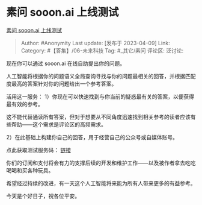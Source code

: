 # 素问 sooon.ai 上线测试
[素问 sooon.ai 上线测试](https://www.zhihu.com/pin/1628470702197186560)

> Author: #Anonymity
> Last update: [发布于 2023-04-09]
> Link:
> Category: #【答集】/06-未来科技
> Tag: #_其它/素问
> 评论区:
> 泛讨论:

现在你可以通过 sooon.ai 在线自助提出你的问题。

人工智能将根据你的问题语义全局查询寻找与你的问题最相关的回答，并根据匹配度最高的答案针对你的问题给出一个参考答案。

活用这一服务：
1）你现在可以快速找到与你当前的疑惑最有关的答案，以便获得最有效的参考。

这不能代替通读所有答案，但对于想要从不同角度迅速找到相关参考的读者应该有些帮助——这个需求是评论区的高频需求。

2）在此基础上构建你自己的回答，用于经营自己的公众号或自媒体账号。

点此获取测试服务码： [链接](https://afdian.net/item/de9e3c80cdc211edb6a352540025c377)

你们的订阅和支付将会有力的支撑后续的开发和维护工作——以及被作者拿去吃吃喝喝和买各种玩具。

希望经过持续的改进，有一天这个人工智能将来能为所有人带来更多的有益参考。

今天是个好日子，祝各位平安。
